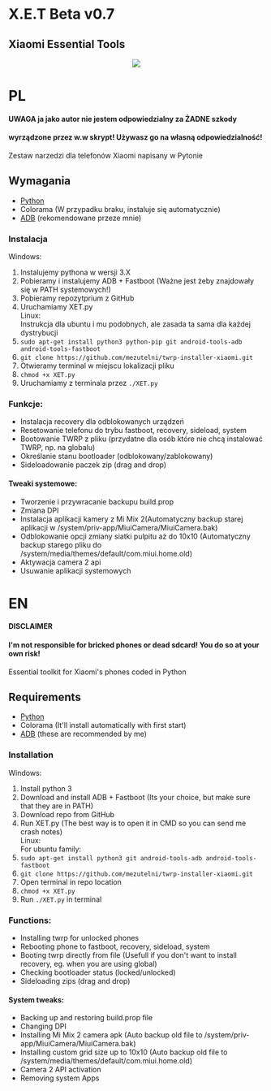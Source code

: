 # X.E.T Beta v0.7
## Xiaomi Essential Tools

<center><img src="https://github.com/mezutelni/twrp-installer-xiaomi/blob/master/xet.png"/></center>

# PL


#### UWAGA ja jako autor nie jestem odpowiedzialny za ŻADNE szkody
#### wyrządzone przez w.w skrypt! Używasz go na własną odpowiedzialność!

Zestaw narzedzi dla telefonów Xiaomi napisany w Pytonie

## Wymagania
- [Python](https://www.python.org/ftp/python/3.6.5/python-3.6.5.exe)
- Colorama (W przypadku braku, instaluje się automatycznie)
- [ADB](https://forum.xda-developers.com/showthread.php?t=2588979) (rekomendowane przeze mnie)

### Instalacja
Windows:<br>
1. Instalujemy pythona w wersji 3.X<br>
2. Pobieramy i instalujemy ADB + Fastboot (Ważne jest żeby znajdowały się w PATH systemowych!)<br>
3. Pobieramy repozytprium z GitHub<br>
4. Uruchamiamy XET.py<br>
Linux:<br>
Instrukcja dla ubuntu i mu podobnych, ale zasada ta sama dla każdej dystrybucji<br>
1. `sudo apt-get install python3 python-pip git android-tools-adb android-tools-fastboot`<br>
2. `git clone https://github.com/mezutelni/twrp-installer-xiaomi.git`<br>
3. Otwieramy terminal w miejscu lokalizacji pliku<br>
4. `chmod +x XET.py`<br>
5. Uruchamiamy z terminala przez `./XET.py`<br>
    
### Funkcje:
- Instalacja recovery dla odblokowanych urządzeń<br>
- Resetowanie telefonu do trybu fastboot, recovery, sideload, system<br>
- Bootowanie TWRP z pliku (przydatne dla osób które nie chcą instalować TWRP, np. na globalu)<br>
- Określanie stanu bootloader (odblokowany/zablokowany)<br>
- Sideloadowanie paczek zip (drag and drop)<br>
#### Tweaki systemowe:
- Tworzenie i przywracanie backupu build.prop<br>
- Zmiana DPI<br>
- Instalacja aplikacji kamery z Mi Mix 2(Automatyczny backup starej aplikacji w /system/priv-app/MiuiCamera/MiuiCamera.bak)<br>
- Odblokowanie opcji zmiany siatki pulpitu aż do 10x10 (Automatyczny backup starego pliku do /system/media/themes/default/com.miui.home.old)<br>
- Aktywacja camera 2 api<br>
- Usuwanie aplikacji systemowych<br>

# EN

#### DISCLAIMER
#### I'm not responsible for bricked phones or dead sdcard! You do so at your own risk!

Essential toolkit for Xiaomi's phones coded in Python

## Requirements
- [Python](https://www.python.org/ftp/python/3.6.5/python-3.6.5.exe)
- Colorama (It'll install automatically with first start)
- [ADB](https://forum.xda-developers.com/showthread.php?t=2588979) (these are recommended by me)

### Installation

Windows:<br>
1. Install python 3<br>
2. Download and install ADB + Fastboot (Its your choice, but make sure that they are in PATH)<br>
3. Download repo from GitHub<br>
4. Run XET.py (The best way is to open it in CMD so you can send me crash notes)<br>
Linux:<br>
For ubuntu family:<br>
1. `sudo apt-get install python3 git android-tools-adb android-tools-fastboot`<br>
2. `git clone https://github.com/mezutelni/twrp-installer-xiaomi.git`<br>
3. Open terminal in repo location<br>
4. `chmod +x XET.py`<br>
5. Run `./XET.py` in terminal<br>
### Functions:
- Installing twrp for unlocked phones<br>
- Rebooting phone to fastboot, recovery, sideload, system<br>
- Booting twrp directly from file (Usefull if you don't want to install recovery, eg. when you are using global)<br>
- Checking bootloader status (locked/unlocked)<br>
- Sideloading zips (drag and drop)<br>
#### System tweaks:
- Backing up and restoring build.prop file<br>
- Changing DPI<br>
- Installing Mi Mix 2 camera apk (Auto backup old file to /system/priv-app/MiuiCamera/MiuiCamera.bak)<br>
- Installing custom grid size up to 10x10 (Auto backup old file to /system/media/themes/default/com.miui.home.old)<br>
- Camera 2 API activation<br>
- Removing system Apps<br>
